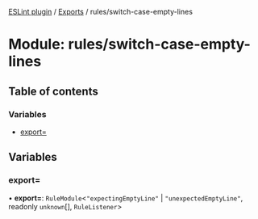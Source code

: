 [ESLint plugin](../index.md) / [Exports](../modules.md) / rules/switch-case-empty-lines

# Module: rules/switch-case-empty-lines

## Table of contents

### Variables

- [export&#x3D;](rules_switch_case_empty_lines.md#export&#x3D;)

## Variables

### export&#x3D;

• **export=**: `RuleModule`<``"expectingEmptyLine"`` \| ``"unexpectedEmptyLine"``, readonly `unknown`[], `RuleListener`\>
